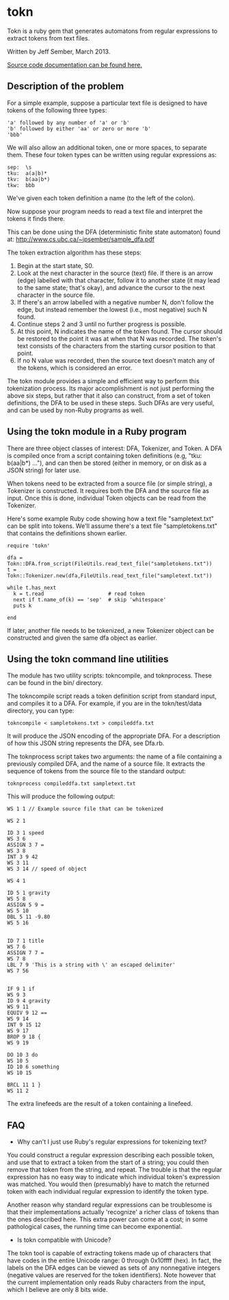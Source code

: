 # tokn
Tokn is a ruby gem that generates automatons from regular expressions to extract tokens from text files.

Written by Jeff Sember, March 2013.

[Source code documentation can be found here.](http://rubydoc.info/gems/tokn/frames)


## Description of the problem

For a simple example, suppose a particular text file is designed to have
tokens of the following three types:

```
'a' followed by any number of 'a' or 'b'
'b' followed by either 'aa' or zero or more 'b'
'bbb'
```

We will also allow an additional token, one or more spaces, to separate them.
These four token types can be written using regular expressions as:
```
sep:  \s
tku:  a(a|b)*
tkv:  b(aa|b*)
tkw:  bbb
```

We've given each token definition a name (to the left of the colon).

Now suppose your program needs to read a text file and interpret the tokens it
finds there.

This can be done using the DFA (deterministic finite state automaton) found at: <http://www.cs.ubc.ca/~jpsember/sample_dfa.pdf>


The token extraction algorithm has these steps:

1. Begin at the start state, S0.
1. Look at the next character in the source (text) file.  If there is an arrow (edge) labelled with that character, follow it to another state (it may lead to the same state; that's okay), and advance the cursor to the next character in the source file.
1.  If there's an arrow labelled with a negative number N, don't follow the edge, but instead remember the lowest (i.e., most negative) such N found.
1.  Continue steps 2 and 3 until no further progress is possible.
1.  At this point, N indicates the name of the token found.  The cursor should be restored to the point it was at when that N was recorded.  The token's text consists of the characters from the starting cursor position to that point.
1.  If no N value was recorded, then the source text doesn't match any of the tokens, which is considered an error.


The tokn module provides a simple and efficient way to perform this tokenization process.
Its major accomplishment is not just performing the above six steps, but rather that
it also can construct, from a set of token definitions, the DFA to be used in these steps.
Such DFAs are very useful, and can be used by non-Ruby programs as well.


## Using the tokn module in a Ruby program

There are three object classes of interest: DFA, Tokenizer, and Token.  A DFA is
compiled once from a script containing token definitions (e.g, "tku:  b(aa|b*) ..."),
and can then be stored (either in memory, or on disk as a JSON string) for later use.

When tokens need to be extracted from a source file (or simple string), a Tokenizer is
constructed.  It requires both the DFA and the source file as input.  Once this is done,
individual Token objects can be read from the Tokenizer.

Here's some example Ruby code showing how a text file "sampletext.txt" can be split into
tokens.  We'll assume there's a text file "sampletokens.txt" that contains the
definitions shown earlier.

```
require 'tokn'

dfa = Tokn::DFA.from_script(FileUtils.read_text_file("sampletokens.txt"))
t = Tokn::Tokenizer.new(dfa,FileUtils.read_text_file("sampletext.txt"))

while t.has_next
  k = t.read                     # read token
  next if t.name_of(k) == 'sep'  # skip 'whitespace'
  puts k

end
```

If later, another file needs to be tokenized, a new Tokenizer object can be
constructed and given the same dfa object as earlier.


## Using the tokn command line utilities

The module has two utility scripts: tokncompile, and toknprocess.  These can be
found in the bin/ directory.

The tokncompile script reads a token definition script from standard input, and
compiles it to a DFA.  For example, if you are in the tokn/test/data directory, you can
type:

```
tokncompile < sampletokens.txt > compileddfa.txt
```

It will produce the JSON encoding of the appropriate DFA.  For a description of how
this JSON string represents the DFA, see Dfa.rb.

The toknprocess script takes two arguments: the name of a file containing a
previously compiled DFA, and the name of a source file.  It extracts the sequence
of tokens from the source file to the standard output:

```
toknprocess compileddfa.txt sampletext.txt
```

This will produce the following output:
```
WS 1 1 // Example source file that can be tokenized

WS 2 1

ID 3 1 speed
WS 3 6
ASSIGN 3 7 =
WS 3 8
INT 3 9 42
WS 3 11
WS 3 14 // speed of object

WS 4 1

ID 5 1 gravity
WS 5 8
ASSIGN 5 9 =
WS 5 10
DBL 5 11 -9.80
WS 5 16


ID 7 1 title
WS 7 6
ASSIGN 7 7 =
WS 7 8
LBL 7 9 'This is a string with \' an escaped delimiter'
WS 7 56


IF 9 1 if
WS 9 3
ID 9 4 gravity
WS 9 11
EQUIV 9 12 ==
WS 9 14
INT 9 15 12
WS 9 17
BROP 9 18 {
WS 9 19

DO 10 3 do
WS 10 5
ID 10 6 something
WS 10 15

BRCL 11 1 }
WS 11 2
```

The extra linefeeds are the result of a token containing a linefeed.


## FAQ

* Why can't I just use Ruby's regular expressions for tokenizing text?

You could construct a regular expression describing each possible token, and use that
to extract a token from the start of a string; you could then remove that token from the
string, and repeat.  The trouble is that the regular expression has no easy way to indicate
which individual token's expression was matched.  You would then (presumably) have to match
the returned token with each individual regular expression to identify the token type.

Another reason why standard regular expressions can be troublesome is that their
implementations actually 'recognize' a richer class of tokens than the ones described
here.  This extra power can come at a cost; in some pathological cases, the running time
can become exponential.

* Is tokn compatible with Unicode?

The tokn tool is capable of extracting tokens made up of characters that have
codes in the entire Unicode range: 0 through 0x10ffff (hex).  In fact, the labels
on the DFA edges can be viewed as sets of any nonnegative integers (negative
values are reserved for the token identifiers).  Note however that the current implementation
only reads Ruby characters from the input, which I believe are only 8 bits wide.

